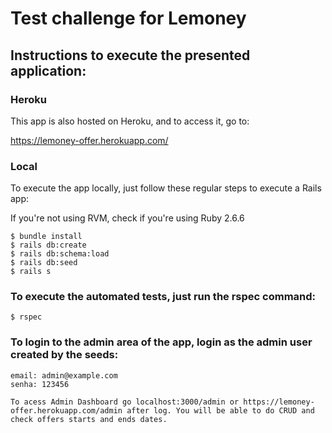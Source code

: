 # Test challenge for Lemoney

## Instructions to execute the presented application:

### Heroku

This app is also hosted on Heroku, and to access it, go to:

   https://lemoney-offer.herokuapp.com/

### Local

To execute the app locally, just follow these regular steps to execute a Rails app:

If you're not using RVM, check if you're using Ruby 2.6.6

    $ bundle install
    $ rails db:create
    $ rails db:schema:load
    $ rails db:seed
    $ rails s
    

### To execute the automated tests, just run the rspec command:

    $ rspec

### To login to the admin area of the app, login as the admin user created by the seeds:

    email: admin@example.com
    senha: 123456

    To acess Admin Dashboard go localhost:3000/admin or https://lemoney-offer.herokuapp.com/admin after log. You will be able to do CRUD and check offers starts and ends dates. 
